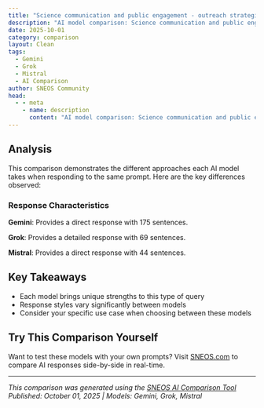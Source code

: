 ```yaml
---
title: "Science communication and public engagement - outreach strategies"
description: "AI model comparison: Science communication and public engagement - outreach strategies..."
date: 2025-10-01
category: comparison
layout: Clean
tags:
  - Gemini
  - Grok
  - Mistral
  - AI Comparison
author: SNEOS Community
head:
  - - meta
    - name: description
      content: "AI model comparison: Science communication and public engagement - outreach strategies..."
---
```


<ChatComparison
  title="Science communication and public engagement - outreach strategies"
  prompt="Science communication and public engagement - outreach strategies"
  :responses='{"Gemini": "Okay, let\u0027s break down science communication and public engagement outreach strategies. This is a broad topic, but I\u0027ll cover the key areas and give you concrete examples.\n\n**I. Understanding the Landscape: Science Communication \u0026 Public Engagement**\n\nFirst, let\u0027s clarify the terms:\n\n* **Science Communication (SciComm):** This focuses on making scientific information accessible and understandable to a non-expert audience. It\u0027s often about explaining complex topics clearly and accurately.\n* **Public Engagement with Science:** This goes beyond simple communication. It\u0027s about fostering dialogue, building relationships, and actively involving the public in scientific processes and decision-making. It recognizes that the public has valuable perspectives and expertise.\n\n**II. Key Goals of SciComm \u0026 Public Engagement**\n\n* **Increase Science Literacy:** Help people understand basic scientific concepts and processes.\n* **Promote Informed Decision-Making:** Empower the public to make informed choices about science-related issues (health, environment, technology, etc.).\n* **Build Trust in Science:** Counter misinformation and build confidence in the scientific method.\n* **Inspire Future Scientists:** Encourage young people to pursue careers in STEM fields.\n* **Gather Feedback and Perspectives:** Incorporate public values and concerns into scientific research and policy.\n* **Address Societal Challenges:** Use science to tackle pressing issues like climate change, disease, and inequality.\n\n**III. Outreach Strategies: A Toolbox of Methods**\n\nHere\u0027s a breakdown of outreach strategies, categorized for clarity, with examples:\n\n**A. Digital \u0026 Online Outreach:**\n\n* **1. Social Media:**\n * **Platforms:** X (Twitter), Facebook, Instagram, YouTube, TikTok, LinkedIn, Reddit, Blogs, Podcasts, Twitch.\n * **Strategies:**\n * **Content Creation:** Share engaging content like infographics, short videos, animations, behind-the-scenes looks at research, Q\u0026A sessions with scientists, explainers of complex topics, and debunking common misconceptions.\n * **Hashtags:** Use relevant hashtags to increase visibility (e.g., #ScienceTwitter, #SciComm, #ClimateChange).\n * **Live Streams/AMAs:** Host live Q\u0026A sessions with scientists on platforms like YouTube, Twitch, or Instagram Live.\n * **Influencer Collaboration:** Partner with science communicators or influencers to reach a wider audience.\n * **Social Media Campaigns:** Create themed campaigns around specific topics (e.g., a campaign on the importance of vaccination).\n * **Citizen Science Promotion:** Share opportunities for the public to participate in research projects.\n * **Examples:**\n * **Neil deGrasse Tyson (@neiltyson):** Uses Twitter to share insightful science facts and commentary.\n * **ASAPScience (YouTube):** Creates engaging animated videos explaining scientific concepts.\n * **NASA:** Uses social media to share stunning images and videos from space exploration.\n * **SciBabe (Instagram/Blog):** Debunks food and health myths with scientific evidence.\n* **2. Websites \u0026 Blogs:**\n * **Strategies:**\n * **Create a user-friendly website:** Make it easy to navigate and find information.\n * **Write clear and concise articles:** Avoid jargon and explain complex topics in plain language.\n * **Use visuals:** Include images, videos, and infographics to make your content more engaging.\n * **Optimize for search engines (SEO):** Make it easy for people to find your website through Google and other search engines.\n * **Create a blog:** Share regular updates about your research, events, and other news.\n * **Examples:**\n * **Science Friday (sciencefriday.com):** Features interviews with scientists, articles, and videos on a wide range of science topics.\n * **The Conversation (theconversation.com):** Publishes articles written by academics and researchers for a general audience.\n * **National Geographic (nationalgeographic.com):** Offers articles, videos, and photos on science, nature, and culture.\n* **3. Podcasts:**\n * **Strategies:**\n * **Choose a niche:** Focus on a specific area of science to attract a dedicated audience.\n * **Invite interesting guests:** Interview scientists, experts, and other relevant figures.\n * **Tell stories:** Make your podcast engaging by telling stories about science and the people who do it.\n * **Keep it concise:** Aim for episodes that are 30-60 minutes long.\n * **Promote your podcast:** Share it on social media, your website, and other platforms.\n * **Examples:**\n * **Science Vs:** Debunks popular myths and trends with scientific evidence.\n * **Radiolab:** Explores scientific and philosophical questions through sound-rich storytelling.\n * **StarTalk Radio:** Features Neil deGrasse Tyson discussing science, pop culture, and comedy.\n* **4. Online Courses \u0026 Webinars:**\n * **Platforms:** Coursera, edX, Khan Academy, YouTube.\n * **Strategies:**\n * **Develop engaging online courses:** Teach people about scientific concepts and skills.\n * **Host webinars:** Present on specific topics and answer questions from the audience.\n * **Make your content accessible:** Offer subtitles, transcripts, and translations.\n * **Examples:**\n * **Khan Academy:** Offers free online courses on a wide range of subjects, including science.\n * **Coursera \u0026 edX:** Partner with universities to offer online courses and degrees.\n\n**B. In-Person Outreach:**\n\n* **1. Public Lectures \u0026 Presentations:**\n * **Strategies:**\n * **Tailor your presentation to the audience:** Consider their background and knowledge level.\n * **Use visuals:** Include images, videos, and demonstrations to make your presentation more engaging.\n * **Tell stories:** Connect with the audience on an emotional level by telling stories about science and the people who do it.\n * **Leave time for questions:** Encourage the audience to ask questions and engage in a discussion.\n * **Examples:**\n * **Science Caf\u00E9s:** Informal talks in coffee shops or bars.\n * **Museum Lectures:** Presentations at science museums or natural history museums.\n * **University Guest Lectures:** Presentations to students and faculty.\n* **2. Science Festivals \u0026 Fairs:**\n * **Strategies:**\n * **Create interactive exhibits:** Let people get hands-on with science.\n * **Offer demonstrations:** Showcase interesting scientific phenomena.\n * **Provide information:** Share information about your research or organization.\n * **Engage with the public:** Talk to people about science and answer their questions.\n * **Examples:**\n * **USA Science and Engineering Festival:** A large science festival held in Washington, D.C.\n * **Cambridge Science Festival:** A science festival held in Cambridge, UK.\n * **Local Science Fairs:** Smaller science fairs held in schools and communities.\n* **3. Museum \u0026 Science Center Exhibits:**\n * **Strategies:**\n * **Design interactive exhibits:** Allow visitors to explore scientific concepts and phenomena.\n * **Use visuals and multimedia:** Create engaging and informative displays.\n * **Offer educational programs:** Provide workshops, tours, and other activities for visitors.\n * **Examples:**\n * **Exploratorium (San Francisco):** Features interactive exhibits that allow visitors to explore science and technology.\n * **Science Museum (London):** Showcases the history and development of science and technology.\n * **Natural History Museum (New York):** Features exhibits on dinosaurs, biodiversity, and human evolution.\n* **4. Workshops \u0026 Hands-On Activities:**\n * **Strategies:**\n * **Choose a relevant topic:** Select a topic that is interesting and engaging for your audience.\n * **Provide hands-on activities:** Let people learn by doing.\n * **Keep it simple:** Avoid jargon and use clear instructions.\n * **Offer guidance:** Provide support and encouragement to participants.\n * **Examples:**\n * **Coding workshops:** Teach people how to code.\n * **Robotics workshops:** Teach people how to build and program robots.\n * **Science experiments:** Conduct fun and engaging science experiments.\n* **5. Community Events \u0026 Partnerships:**\n * **Strategies:**\n * **Partner with local organizations:** Collaborate with schools, libraries, community centers, and other organizations.\n * **Participate in community events:** Set up a booth at a local fair or festival.\n * **Offer science-related activities:** Provide workshops, demonstrations, and other activities for community members.\n * **Examples:**\n * **Science in the Park:** An event that brings science activities to local parks.\n * **Science After Dark:** An event that offers science-related activities for adults.\n * **School visits:** Scientists visit schools to talk to students about their research.\n\n**C. Media \u0026 Journalism:**\n\n* **1. Press Releases:**\n * **Strategies:**\n * **Write a clear and concise press release:** Summarize your research findings in a way that is easy for journalists to understand.\n * **Include quotes from researchers:** Add quotes from the scientists involved in the study.\n * **Provide contact information:** Make it easy for journalists to contact you for more information.\n * **Distribute your press release:** Send it to relevant media outlets and science journalists.\n * **Example:** A university publishing a press release about a new breakthrough in cancer research.\n* **2. Interviews:**\n * **Strategies:**\n * **Prepare for the interview:** Think about the key messages you want to convey.\n * **Speak clearly and concisely:** Avoid jargon and use plain language.\n * **Be enthusiastic:** Show your passion for science.\n * **Answer questions honestly:** Be transparent about your research and its limitations.\n * **Example:** A scientist being interviewed on a news program about a new climate change report.\n* **3. Op-Eds \u0026 Articles:**\n * **Strategies:**\n * **Write a persuasive op-ed:** Express your opinion on a science-related issue.\n * **Submit your op-ed to relevant publications:** Target newspapers, magazines, and online news outlets.\n * **Write a feature article:** Tell a story about science in a way that is engaging and informative.\n * **Example:** A scientist writing an op-ed about the importance of funding for scientific research.\n* **4. Working with Journalists:**\n * **Strategies:**\n * **Build relationships with science journalists:** Get to know the journalists who cover science in your area.\n * **Provide them with information and resources:** Make it easy for them to write about science.\n * **Be available for interviews:** Respond promptly to requests for interviews.\n * **Example:** A university public relations department working with science journalists to cover research breakthroughs.\n\n**D. Citizen Science:**\n\n* **Strategies:**\n * **Design a project that is accessible and engaging:** Make it easy for people to participate.\n * **Provide clear instructions and training:** Help participants understand how to collect and analyze data.\n * **Offer feedback and recognition:** Acknowledge the contributions of citizen scientists.\n * **Share the results of the project:** Let participants see how their work is making a difference.\n* **Examples:**\n * **Zooniverse:** A platform that hosts a wide range of citizen science projects.\n * **iNaturalist:** A platform that allows people to share observations of nature.\n * **Folding@home:** A project that uses distributed computing to simulate protein folding.\n\n**IV. Key Principles for Effective SciComm \u0026 Public Engagement**\n\n* **Know Your Audience:** Who are you trying to reach? What are their interests, backgrounds, and levels of knowledge? Tailor your message accordingly.\n* **Use Clear and Simple Language:** Avoid jargon and technical terms. Explain complex concepts in a way that is easy to understand.\n* **Tell Stories:** People connect with stories. Use narratives, anecdotes, and personal experiences to make your communication more engaging.\n* **Be Visual:** Use images, videos, and infographics to illustrate your points.\n* **Be Interactive:** Encourage questions, discussions, and participation.\n* **Be Relevant:** Connect your message to the audience\u0027s interests and concerns.\n* **Be Trustworthy:** Cite your sources, be transparent about your research, and acknowledge limitations.\n* **Listen Actively:** Pay attention to the audience\u0027s questions, comments, and feedback. Use this information to improve your communication.\n* **Evaluate Your Efforts:** Track your reach, engagement, and impact. Use this data to improve your outreach strategies.\n* **Be Patient:** Building trust and understanding takes time. Don\u0027t get discouraged if you don\u0027t see results immediately.\n* **Be Culturally Sensitive:** Recognize that different cultures may have different perspectives on science.\n\n**V. Challenges and Considerations**\n\n* **Misinformation \u0026 Disinformation:** Combating false or misleading information about science.\n* **Science Denial:** Addressing skepticism or rejection of established scientific findings.\n* **Funding \u0026 Resources:** Securing adequate funding for SciComm and public engagement activities.\n* **Accessibility:** Making science accessible to people with disabilities, language barriers, or limited access to technology.\n* **Ethical Considerations:** Ensuring that SciComm and public engagement are conducted ethically and responsibly.\n* **Evaluation:** Measuring the impact of SciComm and public engagement efforts.\n\n**VI. Evaluation Methods:**\n\n* **Surveys:** To gauge knowledge, attitudes, and behaviors.\n* **Focus Groups:** To gather in-depth feedback from a small group of people.\n* **Social Media Analytics:** To track engagement, reach, and sentiment.\n* **Website Analytics:** To track traffic, page views, and user behavior.\n* **Pre- and Post-Tests:** To measure changes in knowledge or attitudes.\n* **Observation:** To observe how people interact with science exhibits or activities.\n\n**VII. Resources:**\n\n* **National Academies of Sciences, Engineering, and Medicine:** Offers reports and resources on science communication and public engagement.\n* **American Association for the Advancement of Science (AAAS):** Has programs and resources for scientists interested in public engagement.\n* **Public Library of Science (PLOS):** Publishes open-access journals and resources on science communication.\n* **The Conversation:** Publishes articles written by academics and researchers for a general audience.\n* **The Alan Alda Center for Communicating Science:** Offers workshops and training in science communication.\n\nThis is a comprehensive overview of science communication and public engagement outreach strategies. Remember to tailor your approach to your specific goals, audience, and resources. Good luck!\n", "Grok": "Science communication and public engagement are critical for bridging the gap between scientific research and the public, fostering trust, and promoting informed decision-making. Effective outreach strategies can help make science accessible, relevant, and engaging to diverse audiences. Below are some key strategies for science communication and public engagement:\n\n---\n\n### 1. Know Your Audience\n- **Identify Target Groups:** Tailor your communication to specific demographics, such as students, policymakers, educators, or the general public. Understand their interests, knowledge levels, and concerns.\n- **Cultural and Linguistic Relevance:** Adapt content to align with cultural norms, languages, and local contexts to ensure inclusivity and relatability.\n- **Assess Prior Knowledge:** Avoid jargon or overly technical language for non-expert audiences. Use relatable analogies and storytelling to explain complex concepts.\n\n---\n\n### 2. Use Diverse Communication Channels\n- **Social Media and Digital Platforms:** Leverage platforms like Twitter, Instagram, TikTok, and YouTube to share bite-sized, visually engaging content such as infographics, videos, and animations.\n- **Podcasts and Webinars:** Create audio or video content for audiences to learn on the go. Podcasts can feature interviews with scientists or discussions on topical issues.\n- **Traditional Media:** Collaborate with journalists and media outlets to publish articles, op-eds, or appear on TV/radio to reach broader audiences.\n- **Blogs and Websites:** Maintain accessible, regularly updated platforms to share in-depth content, research updates, or simplified explanations of scientific topics.\n\n---\n\n### 3. Leverage Storytelling and Visuals\n- **Narratives Over Data Dumps:** Frame scientific concepts within relatable stories or personal experiences to make them memorable and emotionally resonant.\n- **Visual Communication:** Use infographics, diagrams, animations, and videos to simplify complex ideas. Visuals are often more engaging and digestible than text-heavy content.\n- **Analogies and Metaphors:** Break down abstract or technical topics by comparing them to everyday experiences (e.g., explaining DNA as a \u0022blueprint for life\u0022).\n\n---\n\n### 4. Organize Public Engagement Events\n- **Science Festivals and Fairs:** Host or participate in events where the public can interact with scientists through demonstrations, hands-on activities, and talks.\n- **Public Lectures and Talks:** Offer accessible presentations at libraries, community centers, or universities. Formats like TED-style talks can be particularly engaging.\n- **Citizen Science Projects:** Involve the public in real research by inviting them to collect data or contribute to ongoing projects (e.g., wildlife monitoring apps like iNaturalist).\n- **Science Caf\u00E9s:** Host informal discussions in casual settings like cafes or pubs to encourage dialogue between scientists and the public.\n\n---\n\n### 5. Collaborate with Influencers and Community Leaders\n- **Partner with Influencers:** Work with social media influencers or public figures who can amplify science messages to their followers.\n- **Engage Community Leaders:** Collaborate with educators, religious leaders, or local authorities to build trust and ensure messages resonate with specific communities.\n- **Work with Educators:** Develop resources for teachers (e.g., lesson plans, experiments) to integrate science into school curricula and inspire the next generation.\n\n---\n\n### 6. Make Science Interactive and Hands-On\n- **Workshops and Demonstrations:** Offer interactive sessions where participants can conduct simple experiments or interact with scientific tools.\n- **Gamification:** Create games or apps that teach scientific concepts in a fun, engaging way (e.g., simulations or quizzes).\n- **Virtual Reality (VR) and Augmented Reality (AR):** Use immersive technologies to let people \u0022experience\u0022 science, such as virtual lab tours or simulations of natural phenomena.\n\n---\n\n### 7. Foster Two-Way Communication\n- **Encourage Dialogue:** Create opportunities for the public to ask questions, share opinions, or voice concerns through Q\u0026A sessions, forums, or social media interactions.\n- **Listen to Public Concerns:** Address misconceptions or fears about science (e.g., vaccines, GMOs) with empathy and evidence-based responses.\n- **Co-Creation:** Involve the public in shaping research agendas or outreach initiatives to ensure relevance and build trust.\n\n---\n\n### 8. Focus on Local and Relevant Issues\n- **Contextualize Science:** Connect scientific research to local or current issues (e.g., climate change impacts on a specific region, health crises like COVID-19).\n- **Highlight Solutions:** Emphasize how science can address real-world problems, such as clean energy innovations or medical breakthroughs.\n- **Community-Based Projects:** Design outreach programs that directly benefit local communities, such as water quality testing or urban farming initiatives.\n\n---\n\n### 9. Train Scientists in Communication Skills\n- **Workshops and Courses:** Provide training for researchers on how to communicate effectively with non-expert audiences, including media training and storytelling techniques.\n- **Encourage Public Engagement:** Incentivize scientists to participate in outreach through grants, awards, or recognition within academic and professional communities.\n- **Collaboration with Communicators:** Partner with professional science communicators, journalists, or graphic designers to enhance the quality of outreach materials.\n\n---\n\n### 10. Evaluate and Adapt\n- **Feedback Mechanisms:** Collect feedback after events or campaigns through surveys, social media analytics, or direct conversations to understand what worked and what didn\u2019t.\n- **Measure Impact:** Use metrics like audience reach, engagement levels, or changes in public understanding to assess the effectiveness of outreach efforts.\n- **Iterate and Improve:** Continuously refine strategies based on evaluation data to ensure relevance and impact over time.\n\n---\n\n### Challenges to Consider\n- **Misinformation and Skepticism:** Be prepared to address misinformation with clear, evidence-based communication while maintaining a respectful tone.\n- **Resource Constraints:** Outreach can be time- and resource-intensive, so prioritize sustainable and scalable approaches.\n- **Equity and Inclusion:** Ensure outreach efforts reach underrepresented or marginalized groups by addressing barriers like language, accessibility, or socioeconomic status.\n\n---\n\n### Examples of Successful Outreach Initiatives\n- **Science YouTubers like Kurzgesagt or Veritasium:** They use animations and storytelling to explain complex topics to millions of viewers.\n- **The March for Science:** A global movement advocating for science through public events and rallies.\n- **NASA\u2019s Social Media Presence:** NASA engages millions with visually stunning images, videos, and interactive content about space exploration.\n- **Citizen Science Projects like Zooniverse:** Platforms that allow the public to contribute to real research, such as classifying galaxies or transcribing historical documents.\n\nBy combining creativity, empathy, and strategic planning, science communication and public engagement outreach can inspire curiosity, build trust, and empower communities to appreciate and participate in the scientific process.", "Mistral": "Effective science communication and public engagement are crucial for bridging the gap between scientific research and the general public. Here are some outreach strategies to consider:\n\n### 1. **Clear and Accessible Language**\n - **Simplify Jargon:** Avoid technical terms and use everyday language to explain complex concepts.\n - **Analogies and Metaphors:** Use relatable analogies to make scientific ideas more understandable.\n\n### 2. **Storytelling**\n - **Narrative Structure:** Frame scientific information within a story to make it more engaging.\n - **Personal Anecdotes:** Share personal experiences or anecdotes related to the science to humanize the content.\n\n### 3. **Visual Aids**\n - **Infographics:** Use visuals to summarize key points and data.\n - **Videos and Animations:** Create short, engaging videos to explain scientific concepts.\n - **Interactive Tools:** Develop interactive simulations or models that allow the public to explore scientific principles.\n\n### 4. **Social Media**\n - **Platforms:** Utilize platforms like Twitter, Instagram, Facebook, and YouTube to reach a broader audience.\n - **Engaging Content:** Share bite-sized information, behind-the-scenes content, and Q\u0026A sessions.\n - **Hashtags:** Use relevant hashtags to increase visibility and engagement.\n\n### 5. **Public Events**\n - **Science Fairs and Festivals:** Participate in or organize events where the public can interact with scientists and learn about research.\n - **Workshops and Seminars:** Host workshops or seminars on specific topics to engage the public in a more in-depth manner.\n - **Open Days:** Open research facilities to the public for tours and demonstrations.\n\n### 6. **Collaborations**\n - **Partnerships:** Collaborate with schools, museums, libraries, and community organizations to reach diverse audiences.\n - **Media Outreach:** Work with journalists and media outlets to disseminate scientific information to a wider audience.\n\n### 7. **Citizen Science Projects**\n - **Public Participation:** Involve the public in data collection and analysis, making them active participants in scientific research.\n - **Feedback Loops:** Provide updates and results to participants to keep them engaged and informed.\n\n### 8. **Educational Resources**\n - **Online Courses:** Develop free or low-cost online courses to educate the public on scientific topics.\n - **Educational Materials:** Create and distribute educational materials such as brochures, posters, and lesson plans.\n\n### 9. **Publications**\n - **Blogs and Articles:** Write accessible articles and blog posts for popular science magazines and websites.\n - **Books:** Publish books aimed at a general audience to explain scientific concepts in depth.\n\n### 10. **Community Engagement**\n - **Local Initiatives:** Engage with local communities through town hall meetings, community forums, and public consultations.\n - **Volunteer Programs:** Develop volunteer programs that allow the public to contribute to scientific projects.\n\n### 11. **Feedback and Evaluation**\n - **Surveys and Feedback:** Collect feedback from the public to understand their interests and concerns.\n - **Evaluation Metrics:** Use metrics to evaluate the effectiveness of outreach efforts and make improvements.\n\n### 12. **Inclusive Approaches**\n - **Diverse Audiences:** Tailor communication strategies to reach diverse audiences, including different age groups, cultural backgrounds, and educational levels.\n - **Accessibility:** Ensure that outreach materials and events are accessible to people with disabilities.\n\n### 13. **Ethical Considerations**\n - **Transparency:** Be transparent about the limitations and uncertainties of scientific research.\n - **Responsibility:** Communicate responsibly, avoiding sensationalism and ensuring accuracy.\n\nBy implementing these strategies, scientists and communicators can effectively engage the public, foster a greater understanding of science, and build trust in scientific research."}' 
  published-date="12:27"
/>

## Analysis

This comparison demonstrates the different approaches each AI model takes when responding to the same prompt. Here are the key differences observed:

### Response Characteristics

**Gemini**: Provides a direct response with 175 sentences. 

**Grok**: Provides a detailed response with 69 sentences. 

**Mistral**: Provides a direct response with 44 sentences. 

## Key Takeaways

- Each model brings unique strengths to this type of query
- Response styles vary significantly between models
- Consider your specific use case when choosing between these models

## Try This Comparison Yourself

Want to test these models with your own prompts? Visit [SNEOS.com](https://sneos.com) to compare AI responses side-by-side in real-time.

---

*This comparison was generated using the [SNEOS AI Comparison Tool](https://sneos.com)*
*Published: October 01, 2025 | Models: Gemini, Grok, Mistral*
